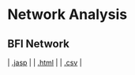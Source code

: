 #  Network Analysis 



## BFI Network 
 | [.jasp](https://github.com/jasp-stats/jasp-data-library/raw/main/BFI%20Network/BFI%20Network.jasp) | | [.html](https://htmlpreview.github.io/?https://github.com/jasp-stats/jasp-data-library/blob/main/BFI%20Network/index.html) | | [.csv](https://raw.githubusercontent.com/jasp-stats/jasp-data-library/main/BFI%20Network/BFI%20Network.csv) |